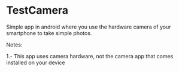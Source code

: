 # TestCamera
Simple app in android where you use the hardware camera of your smartphone to take simple photos.

Notes:

  1.- This app uses camera hardware, not the camera app that comes installed on your device
